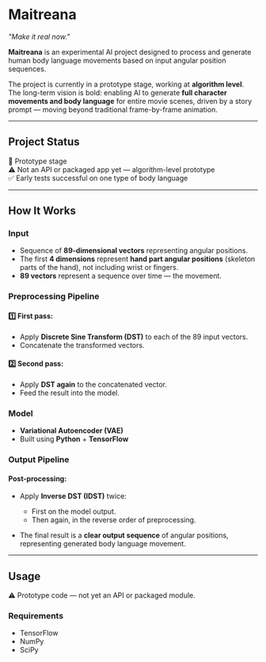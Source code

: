 # Maitreana

*"Make it real now."*

**Maitreana** is an experimental AI project designed to process and generate human body language movements based on input angular position sequences. 

The project is currently in a prototype stage, working at **algorithm level**. The long-term vision is bold: enabling AI to generate **full character movements and body language** for entire movie scenes, driven by a story prompt — moving beyond traditional frame-by-frame animation.

---

## Project Status

🚀 Prototype stage  
⚠️ Not an API or packaged app yet — algorithm-level prototype  
✅ Early tests successful on one type of body language  

---

## How It Works

### Input

- Sequence of **89-dimensional vectors** representing angular positions.
- The first **4 dimensions** represent **hand part angular positions** (skeleton parts of the hand), not including wrist or fingers.
- **89 vectors** represent a sequence over time — the movement.

### Preprocessing Pipeline

#### 1️⃣ First pass:

- Apply **Discrete Sine Transform (DST)** to each of the 89 input vectors.
- Concatenate the transformed vectors.

#### 2️⃣ Second pass:

- Apply **DST again** to the concatenated vector.
- Feed the result into the model.

### Model

- **Variational Autoencoder (VAE)**  
- Built using **Python** + **TensorFlow**

### Output Pipeline

#### Post-processing:

- Apply **Inverse DST (IDST)** twice:
    - First on the model output.
    - Then again, in the reverse order of preprocessing.

- The final result is a **clear output sequence** of angular positions, representing generated body language movement.

---

## Usage

⚠️ Prototype code — not yet an API or packaged module.

### Requirements

- TensorFlow
- NumPy
- SciPy


